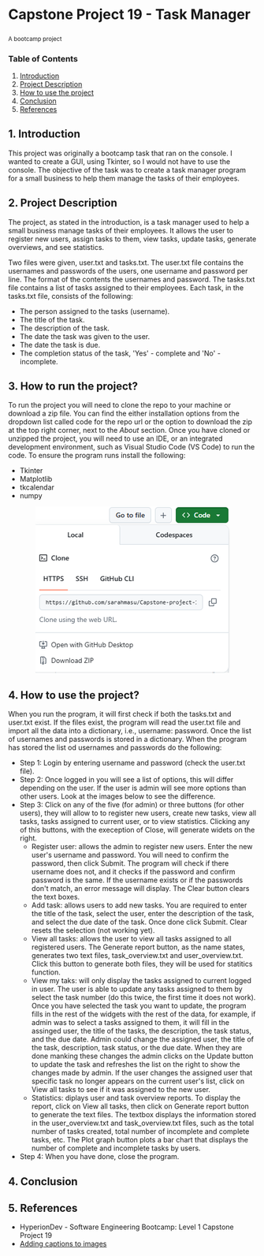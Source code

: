 # Capstone Project 19 - Task Manager

<sub>A bootcamp project</sub>

### Table of Contents

1. [Introduction](#introduction)
2. [Project Description](#project-description)
3. [How to use the project](#project-use)
4. [Conclusion](#conclusion)
5. [References](#references)

## 1. Introduction <a name="introduction"></a>

This project was originally a bootcamp task that ran on the console. I wanted to create a GUI, using Tkinter, so I would not have to use the console. The objective of the task was to create a task manager program for a small business to help them manage the tasks of their employees.

## 2. Project Description <a name="project-description"></a>

The project, as stated in the introduction, is a task manager used to help a small business manage tasks of their employees. It allows the user to register new users, assign tasks to them, view tasks, update tasks, generate overviews, and see statistics.

Two files were given, user.txt and tasks.txt. The user.txt file contains the usernames and passwords of the users, one username and password per line. The format of the contents the usernames and password. The tasks.txt file contains a list of tasks assigned to their employees. Each task, in the tasks.txt file, consists of the following:

- The person assigned to the tasks (username).
- The title of the task.
- The description of the task.
- The date the task was given to the user.
- The date the task is due.
- The completion status of the task, 'Yes' - complete and 'No' - incomplete.

## 3. How to run the project?

To run the project you will need to clone the repo to your machine or download a zip file. You can find the either installation options from the dropdown list called code for the repo url or the option to download the zip at the top right corner, next to the _About_ section. Once you have cloned or unzipped the project, you will need to use an IDE, or an integrated development environment, such as Visual Studio Code (VS Code) to run the code. To ensure the program runs install the following:

- Tkinter
- Matplotlib
- tkcalendar
- numpy

<p align="center">
    <img src = "Images/installation_methods.PNG" alt ="Screenshot of options to download project">
</p>

## 4. How to use the project? <a name="project-use"></a>

When you run the program, it will first check if both the tasks.txt and user.txt exist. If the files exist, the program will read the user.txt file and import all the data into a dictionary, i.e., username: password. Once the list of usernames and passwords is stored in a dictionary. When the program has stored the list od usernames and passwords do the following:

- Step 1: Login by entering username and password (check the user.txt file).
- Step 2: Once logged in you will see a list of options, this will differ depending on the user. If the user is admin will see more options than other users. Look at the images below to see the difference.
- Step 3: Click on any of the five (for admin) or three buttons (for other users), they will allow to to register new users, create new tasks, view all tasks, tasks assigned to current user, or to view statistics. Clicking any of this buttons, with the exeception of Close, will generate widets on the right.
  - Register user: allows the admin to register new users. Enter the new user's username and password. You will need to confirm the password, then click Submit. The program will check if there username does not, and it checks if the password and confirm password is the same. If the username exists or if the passwords don't match, an error message will display. The Clear button clears the text boxes.
  - Add task: allows users to add new tasks. You are required to enter the title of the task, select the user, enter the description of the task, and select the due date of the task. Once done click Submit. Clear resets the selection (not working yet).
  - View all tasks: allows the user to view all tasks assigned to all registered users. The Generate report button, as the name states, generates two text files, task_overview.txt and user_overview.txt. Click this button to generate both files, they will be used for statitics function.
  - View my taks: will only display the tasks assigned to current logged in user. The user is able to update any tasks assigned to them by select the task number (do this twice, the first time it does not work). Once you have selected the task you want to update, the program fills in the rest of the widgets with the rest of the data, for example, if admin was to select a tasks assigned to them, it will fill in the assinged user, the title of the tasks, the description, the task status, and the due date. Admin could change the assigned user, the title of the task, description, task status, or the due date. When they are done manking these changes the admin clicks on the Update button to update the task and refreshes the list on the right to show the changes made by admin. If the user changes the assigned user that specific task no longer appears on the current user's list, click on View all tasks to see if it was assigned to the new user.
  - Statistics: diplays user and task overview reports. To display the report, click on View all tasks, then click on Generate report button to generate the text files. The textbox displays the information stored in the user_overview.txt and task_overview.txt files, such as the total number of tasks created, total number of incomplete and complete tasks, etc. The Plot graph button plots a bar chart that displays the number of complete and incomplete tasks by users.
- Step 4: When you have done, close the program.

## 4. Conclusion<a name="conclusion"></a>

## 5. References <a name="references"></a>

- HyperionDev - Software Engineering Bootcamp: Level 1 Capstone Project 19
- [Adding captions to images](https://stackoverflow.com/questions/19331362/using-an-image-caption-in-markdown-jekyll)
